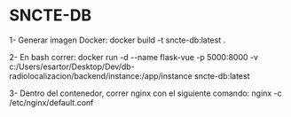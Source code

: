 # SNCTE-DB
1- Generar imagen Docker:
docker build -t sncte-db:latest .

2- En bash correr:
docker run -d --name flask-vue -p 5000:8000 -v c:/Users/esartor/Desktop/Dev/db-radiolocalizacion/backend/instance:/app/instance sncte-db:latest

3- Dentro del contenedor, correr nginx con el siguiente comando:
nginx -c /etc/nginx/default.conf